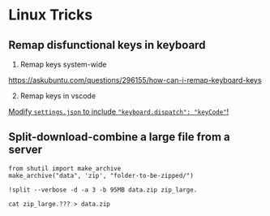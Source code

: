 # Linux Tricks

## Remap disfunctional keys in keyboard

1. Remap keys system-wide

https://askubuntu.com/questions/296155/how-can-i-remap-keyboard-keys

2. Remap keys in vscode

[Modify `settings.json` to include `"keyboard.dispatch": "keyCode"`!](https://github.com/microsoft/vscode/issues/23991)

## Split-download-combine a large file from a server

```text
from shutil import make_archive
make_archive("data", 'zip', "folder-to-be-zipped/")

!split --verbose -d -a 3 -b 95MB data.zip zip_large.

cat zip_large.??? > data.zip
```

